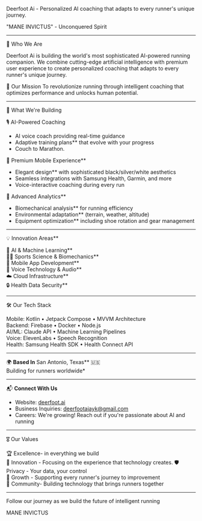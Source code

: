 Deerfoot Ai - Personalized AI coaching that adapts to every runner's unique journey.

"MANE INVICTUS" - Unconquered Spirit

---

🎯 Who We Are

Deerfoot Ai is building the world's most sophisticated AI-powered running companion. We combine cutting-edge artificial intelligence with premium user experience to create personalized coaching that adapts to every runner's unique journey.

🌟 Our Mission
To revolutionize running through intelligent coaching that optimizes performance and unlocks human potential.

---

 🚀 What We're Building

🎙 AI-Powered Coaching
- AI voice coach providing real-time guidance
- Adaptive training plans** that evolve with your progress  
- Couch to Marathon. 

📱 Premium Mobile Experience**
- Elegant design** with sophisticated black/silver/white aesthetics
- Seamless integrations with Samsung Health, Garmin, and more
- Voice-interactive coaching during every run

🔬 Advanced Analytics**
- Biomechanical analysis** for running efficiency
- Environmental adaptation** (terrain, weather, altitude)
- Equipment optimization** including shoe rotation and gear management

---

💡 Innovation Areas**

🧠 AI & Machine Learning**  
🏃‍♀️ Sports Science & Biomechanics**  
📱 Mobile App Development**  
🎵 Voice Technology & Audio**  
☁️ Cloud Infrastructure**  
🔒 Health Data Security**

---

🛠️ Our Tech Stack

Mobile: Kotlin • Jetpack Compose • MVVM Architecture  
Backend: Firebase • Docker • Node.js  
AI/ML: Claude API • Machine Learning Pipelines  
Voice: ElevenLabs • Speech Recognition  
Health: Samsung Health SDK • Health Connect API  

---

 🌍 **Based In**
San Antonio, Texas** 🇺🇸  
Building for runners worldwide*

---

 📬 **Connect With Us**

- Website: [deerfoot.ai](https://deerfoot.ai)
- Business Inquiries: deerfootajayk@gmail.com
- Careers: We're growing! Reach out if you're passionate about AI and running

---

 🎖️ Our Values

🏆 Excellence- in everything we build  
🔬 Innovation - Focusing on the experience that technology creates. 
🛡️ Privacy - Your data, your control  
🌱 Growth - Supporting every runner's journey to improvement  
🤝 Community- Building technology that brings runners together  

---

Follow our journey as we build the future of intelligent running

MANE INVICTUS
